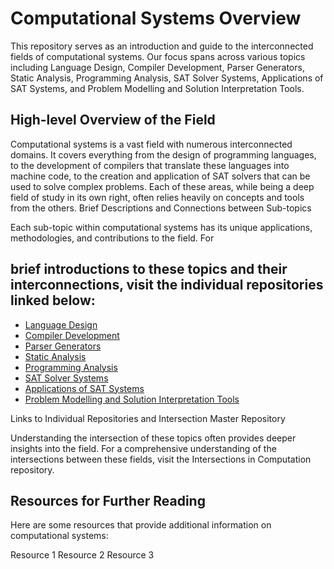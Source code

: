 # Computational Systems Overview

This repository serves as an introduction and guide to the interconnected fields of computational systems. Our focus spans across various topics including Language Design, Compiler Development, Parser Generators, Static Analysis, Programming Analysis, SAT Solver Systems, Applications of SAT Systems, and Problem Modelling and Solution Interpretation Tools.

## High-level Overview of the Field

Computational systems is a vast field with numerous interconnected domains. It covers everything from the design of programming languages, to the development of compilers that translate these languages into machine code, to the creation and application of SAT solvers that can be used to solve complex problems. Each of these areas, while being a deep field of study in its own right, often relies heavily on concepts and tools from the others.
Brief Descriptions and Connections between Sub-topics

Each sub-topic within computational systems has its unique applications, methodologies, and contributions to the field. For 

## brief introductions to these topics and their interconnections, visit the individual repositories linked below:
- [Language Design](https://github.com/jezzB33/Language_Design)
- [Compiler Development](https://github.com/jezzB33/Compiler_Development)
- [Parser Generators](https://github.com/jezzB33/Parser_Generators_Systems)
- [Static Analysis](https://github.com/jezzB33/Static_Analysis_Systems)
- [Programming Analysis](https://github.com/jezzB33/Programming_Analysis_Systems)
- [SAT Solver Systems](https://github.com/jezzB33/SAT_Solver_Systems)
- [Applications of SAT Systems](https://github.com/jezzB33/Applications_of_SAT_Systems)
- [Problem Modelling and Solution Interpretation Tools](https://github.com/jezzB33/Problem_Modelling_and_Solution_Interpretation_Tools)

Links to Individual Repositories and Intersection Master Repository

Understanding the intersection of these topics often provides deeper insights into the field. For a comprehensive understanding of the intersections between these fields, visit the Intersections in Computation repository.

## Resources for Further Reading

Here are some resources that provide additional information on computational systems:

Resource 1
Resource 2
Resource 3

